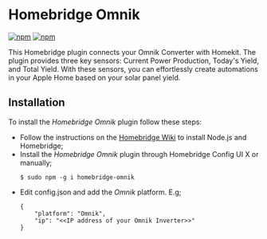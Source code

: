 # Homebridge Omnik
[![npm](https://img.shields.io/npm/dt/homebridge-omnik.svg)](https://www.npmjs.com/package/homebridge-omnik)
[![npm](https://img.shields.io/npm/v/homebridge-omnik.svg)](https://www.npmjs.com/package/homebridge-omnik)

This Homebridge plugin connects your Omnik Converter with Homekit. The plugin provides three key sensors: Current Power Production, Today's Yield, and Total Yield. With these sensors, you can effortlessly create automations in your Apple Home based on your solar panel yield.

## Installation
To install the *Homebridge Omnik* plugin follow these steps:

- Follow the instructions on the [Homebridge Wiki](https://homebridge.io/how-to-install-homebridge) to install Node.js and Homebridge;
- Install the *Homebridge Omnik* plugin through Homebridge Config UI X or manually;
  ```
  $ sudo npm -g i homebridge-omnik
  ```
- Edit config.json and add the *Omnik* platform. E.g;
    ```
    {
        "platform": "Omnik",
        "ip": "<<IP address of your Omnik Inverter>>"
    }
    ```